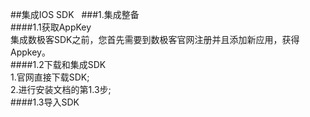 ##集成IOS SDK  
###1.集成整备  
####1.1获取AppKey  
集成数极客SDK之前，您首先需要到数极客官网注册并且添加新应用，获得Appkey。  
####1.2下载和集成SDK  
1.官网直接下载SDK;  
2.进行安装文档的第1.3步;  
####1.3导入SDK

